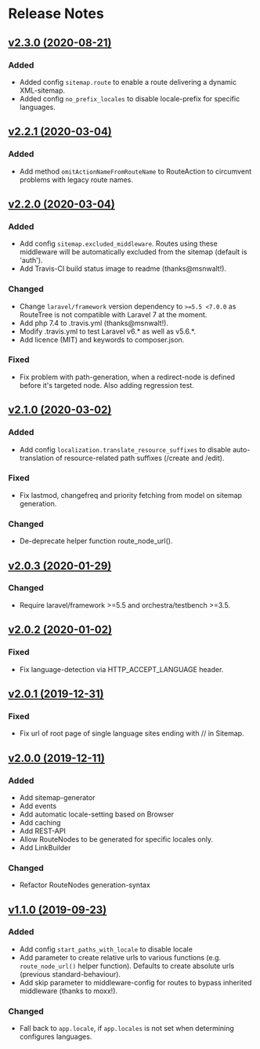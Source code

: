 # Release Notes

## [v2.3.0 (2020-08-21)](https://github.com/webflorist/routetree/compare/v2.2.1...v2.3.0)
### Added
- Added config `sitemap.route` to enable a route delivering a dynamic XML-sitemap.
- Added config `no_prefix_locales` to disable locale-prefix for specific languages.

## [v2.2.1 (2020-03-04)](https://github.com/webflorist/routetree/compare/v2.2.0...v2.2.1)
### Added
- Add method `omitActionNameFromRouteName` to RouteAction to circumvent problems with legacy route names.

## [v2.2.0 (2020-03-04)](https://github.com/webflorist/routetree/compare/v2.1.0...v2.2.0)
### Added
- Add config `sitemap.excluded_middleware`. Routes using these middleware will be automatically excluded from the sitemap (default is 'auth').
- Add Travis-CI build status image to readme (thanks@msnwalt!).
### Changed
- Change `laravel/framework` version dependency to `>=5.5 <7.0.0` as RouteTree is not compatible with Laravel 7 at the moment.
- Add php 7.4 to .travis.yml (thanks@msnwalt!).
- Modify .travis.yml to test Laravel v6.* as well as v5.6.*.
- Add licence (MIT) and keywords to composer.json. 
### Fixed
- Fix problem with path-generation, when a redirect-node is defined before it's targeted node. Also adding regression test.

## [v2.1.0 (2020-03-02)](https://github.com/webflorist/routetree/compare/v2.0.3...v2.1.0)
### Added
- Add config `localization.translate_resource_suffixes` to disable auto-translation of resource-related path suffixes (/create and /edit).
### Fixed
- Fix lastmod, changefreq and priority fetching from model on sitemap generation.
### Changed
- De-deprecate helper function route_node_url().

## [v2.0.3 (2020-01-29)](https://github.com/webflorist/routetree/compare/v2.0.2...v2.0.3)
### Changed
- Require laravel/framework >=5.5 and orchestra/testbench >=3.5.

## [v2.0.2 (2020-01-02)](https://github.com/webflorist/routetree/compare/v2.0.1...v2.0.2)
### Fixed
- Fix language-detection via HTTP_ACCEPT_LANGUAGE header.

## [v2.0.1 (2019-12-31)](https://github.com/webflorist/routetree/compare/v2.0.0...v2.0.1)
### Fixed
- Fix url of root page of single language sites ending with // in Sitemap.

## [v2.0.0 (2019-12-11)](https://github.com/webflorist/routetree/compare/v1.1.0...v2.0.0)
### Added
- Add sitemap-generator
- Add events
- Add automatic locale-setting based on Browser
- Add caching
- Add REST-API
- Allow RouteNodes to be generated for specific locales only.
- Add LinkBuilder
### Changed
- Refactor RouteNodes generation-syntax

## [v1.1.0 (2019-09-23)](https://github.com/webflorist/routetree/compare/v1.0.2...v1.1.0)
### Added
- Add config `start_paths_with_locale` to disable locale
- Add parameter to create relative urls to various functions (e.g. `route_node_url()` helper function). Defaults to create absolute urls (previous standard-behaviour).
- Add skip parameter to middleware-config for routes to bypass inherited middleware (thanks to moxx!).
### Changed
- Fall back to `app.locale`, if `app.locales` is not set when determining configures languages.